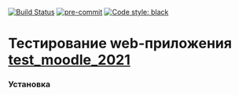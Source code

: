 [![Build Status](https://app.travis-ci.com/and-buk/ui-moodle-test.svg?branch=main)](https://app.travis-ci.com/and-buk/ui-moodle-test)
[![pre-commit](https://img.shields.io/badge/pre--commit-enabled-brightgreen?logo=pre-commit&logoColor=white)](https://github.com/pre-commit/pre-commit)
[![Code style: black](https://img.shields.io/badge/code%20style-black-000000.svg)](https://github.com/psf/black)

# Тестирование web-приложения [test_moodle_2021](https://qacoursemoodle.innopolis.university/)

### Установка
